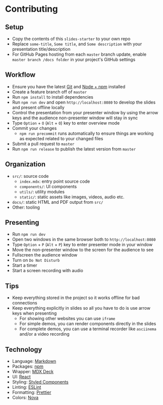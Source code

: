 # Contributing

## Setup

- Copy the contents of this `slides-starter` to your own repo
- Replace `some-title`, `Some title`, and `Some description` with your presentation title/description
- For GitHub Pages hosting from each `master` branch update, enable `master branch /docs folder` in your project's GitHub settings

## Workflow

- Ensure you have the latest [Git](https://git-scm.com/) and [Node + npm](https://nodejs.org) installed
- Create a feature branch off of `master`
- Run `npm install` to install dependencies
- Run `npm run dev` and open `http://localhost:8080` to develop the slides and present offline locally
- Control the presentation from your presenter window by using the arrow keys and the audience non-presenter window will stay in sync
- Type `Option` + `O` (`Alt` + `O`) key to enter overview mode
- Commit your changes
  - `npm run precommit` runs automatically to ensure things are working as expected related to your changed files
- Submit a pull request to `master`
- Run `npm run release` to publish the latest version from `master`

## Organization

- `src/`: source code
  - `index.mdx`: entry point source code
  - `components/`: UI components
  - `utils/`: utility modules
  - `static/`: static assets like images, videos, audio etc.
- `docs/`: static HTML and PDF output from `src/`
- Other: tooling

## Presenting

- Run `npm run dev`
- Open two windows in the same browser both to `http://localhost:8080`
- Type `Option` + `P` (`Alt` + `P`) key to enter presenter mode in your window
- Move the non-presenter window to the screen for the audience to see
- Fullscreen the audience window
- Turn on `Do Not Disturb`
- Start a timer
- Start a screen recording with audio

## Tips

- Keep everything stored in the project so it works offline for bad connections
- Keep everything explicitly in slides so all you have to do is use arrow keys when presenting
  - For showing other websites you can use `iframe`
  - For simple demos, you can render components directly in the slides
  - For complete demos, you can use a terminal recorder like `asciinema` and/or a video recording

## Technology

- Language: [Markdown](https://guides.github.com/features/mastering-markdown)
- Packages: [npm](https://www.npmjs.com)
- Wrapper: [MDX Deck](https://github.com/jxnblk/mdx-deck)
- UI: [React](https://reactjs.org)
- Styling: [Styled Components](https://www.styled-components.com)
- Linting: [ESLint](https://eslint.org)
- Formatting: [Prettier](https://prettier.io)
- Colors: [Nova](https://trevordmiller.com/projects/nova)

